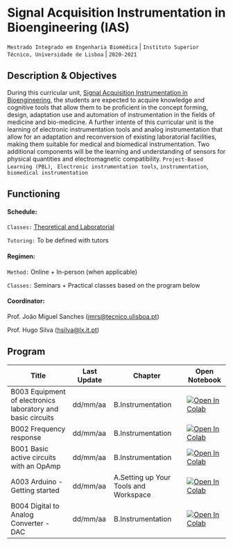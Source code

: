 # Signal Acquisition Instrumentation in Bioengineering (IAS)
```Mestrado Integrado em Engenharia Biomédica``` | ```Instituto Superior Técnico, Universidade de Lisboa``` | ```2020-2021```

## Description & Objectives

During this curricular unit, [Signal Acquisition Instrumentation in Bioengineering](https://fenix.tecnico.ulisboa.pt/disciplinas/IAS511132646/2020-2021/2-semestre), the students are expected to acquire knowledge and cognitive tools that allow them to be proficient in the concept forming, design, adaptation use and automation of instrumentation in the fields of medicine and bio-medicine. A further intente of this curricular unit is the learning of electronic instrumentation tools and analog instrumentation that allow for an adaptation and reconversion of existing laboratorial facilities, making them suitable for medical and biomedical instrumentation. Two additional components will be the learning and understanding of sensors for physical quantities and electromagnetic compatibility.
```Project-Based Learning (PBL)```, ``` Electronic instrumentation tools```, ```instrumentation```, ```biomedical instrumentation```


## Functioning

#### Schedule:

`Classes:` [Theoretical and Laboratorial](https://fenix.tecnico.ulisboa.pt/disciplinas/IAS511132646/2020-2021/2-semestre/horario)

`Tutoring:` To be defined with tutors


#### Regimen:

`Method:` Online + In-person (when applicable)

`Classes:` Seminars + Practical classes based on the program below
 

#### Coordinator:
Prof. João Miguel Sanches ([jmrs@tecnico.ulisboa.pt](mailto:jmrs@tecnico.ulisboa.pt))

Prof. Hugo Silva  ([hsilva@lx.it.pt](mailto:hsilva@lx.it.pt))

## Program
Title | Last Update | Chapter | Open Notebook 
--- | ---| --- | ---
 B003 Equipment of electronics laboratory and basic circuits |  dd/mm/aa | B.Instrumentation | [![Open In Colab](https://colab.research.google.com/assets/colab-badge.svg)](https://colab.research.google.com/github/scientisst/notebooks/blob/master/B.Instrumentation/B003%20Equipment%20of%20electronics%20laboratory%20and%20basic%20circuits/B003%20Equipment%20of%20electronics%20laboratory%20and%20basic%20circuits) 
 B002 Frequency response |  dd/mm/aa | B.Instrumentation | [![Open In Colab](https://colab.research.google.com/assets/colab-badge.svg)](https://colab.research.google.com/github/scientisst/notebooks/blob/master/B.Instrumentation/B002%20Frequency%20response/B002%20Frequency%20response) 
 B001 Basic active circuits with an OpAmp |  dd/mm/aa | B.Instrumentation | [![Open In Colab](https://colab.research.google.com/assets/colab-badge.svg)](https://colab.research.google.com/github/scientisst/notebooks/blob/master/B.Instrumentation/B001%20Basic%20active%20circuits%20with%20an%20OpAmp/B001%20Basic%20active%20circuits%20with%20an%20OpAmp) 
 A003 Arduino - Getting started |  dd/mm/aa | A.Setting up Your Tools and Workspace | [![Open In Colab](https://colab.research.google.com/assets/colab-badge.svg)](https://colab.research.google.com/github/scientisst/notebooks/blob/master/A.Setting%20up%20Your%20Tools%20and%20Workspace/A003%20Arduino%20-%20Getting%20started/A003%20Arduino%20-%20Getting%20started) 
 B004 Digital to Analog Converter - DAC |  dd/mm/aa | B.Instrumentation | [![Open In Colab](https://colab.research.google.com/assets/colab-badge.svg)](https://colab.research.google.com/github/scientisst/notebooks/blob/master/B.Instrumentation/B004%20Digital%20to%20Analog%20Converter%20-%20DAC/B004%20Digital%20to%20Analog%20Converter%20-%20DAC) 
